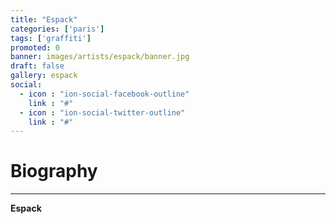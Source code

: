 ```yaml
---
title: "Espack"
categories: ['paris']
tags: ['graffiti']
promoted: 0
banner: images/artists/espack/banner.jpg
draft: false
gallery: espack
social:
  - icon : "ion-social-facebook-outline"
    link : "#"
  - icon : "ion-social-twitter-outline"
    link : "#"
---
```


# Biography
---

**Espack**